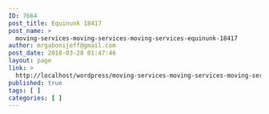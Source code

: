 ```yaml
---
ID: 7664
post_title: Equinunk 18417
post_name: >
  moving-services-moving-services-moving-services-equinunk-18417
author: mrgabonijeff@gmail.com
post_date: 2018-03-28 01:47:46
layout: page
link: >
  http://localhost/wordpress/moving-services-moving-services-moving-services-equinunk-18417/
published: true
tags: [ ]
categories: [ ]
---
```

